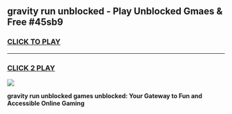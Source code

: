 
## gravity run unblocked - Play Unblocked Gmaes & Free #45sb9
<h3>
<a href="https://news.freeplayer.one?title=gravity_run_unblocked&ref=27F">CLICK TO PLAY</a></h3>
<hr>

<h3>
<a href="https://news.freeplayer.one?title=gravity_run_unblocked&ref=27F">CLICK 2 PLAY</a>
  
</h3>

<a href="https://news.freeplayer.one?title=gravity_run_unblocked&ref=27F/"><img src="https://clearcache.store/games.png"></a>


**gravity run unblocked games unblocked: Your Gateway to Fun and Accessible Online Gaming**
